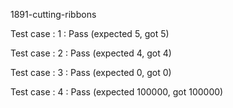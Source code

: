 
1891-cutting-ribbons


Test case : 1 : Pass
 (expected 5, got 5)



Test case : 2 : Pass
 (expected 4, got 4)



Test case : 3 : Pass
 (expected 0, got 0)



Test case : 4 : Pass
 (expected 100000, got 100000)


